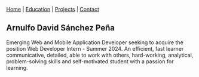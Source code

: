 [Home](index.markdown) | [Education](education.markdown) | [Projects](projects.markdown) | [Contact](contact.markdown)

## Arnulfo David Sánchez Peña

Emerging Web and Mobile Application Developer seeking to acquire the position Web Developer Intern - Summer 2024. An efficient, fast learner communicative, detailed, able to work with others, hard-working, analytical, problem-solving skills and self-motivated student with a passion for learning.

